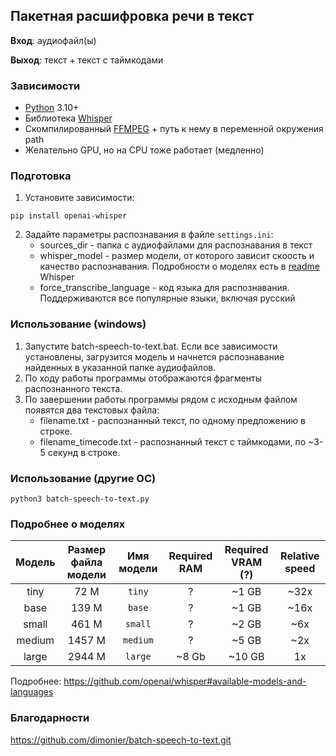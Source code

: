 ## Пакетная расшифровка речи в текст

**Вход**: аудиофайл(ы)

**Выход**: текст + текст с таймкодами

### Зависимости

- [Python](https://python.org) 3.10+
- Библиотека [Whisper](https://github.com/openai/whisper)
- Скомпилированный [FFMPEG](https://ffmpeg.org/download.html) + путь к нему в переменной окружения path
- Желательно GPU, но на CPU тоже работает (медленно)

### Подготовка

1. Установите зависимости:
```
pip install openai-whisper
```

2. Задайте параметры распознавания в файле `settings.ini`:
   - sources_dir - папка с аудиофайлами для распознавания в текст
   - whisper_model - размер модели, от которого зависит скоость и качество распознавания. Подробности о моделях есть в [readme](https://github.com/openai/whisper#available-models-and-languages) Whisper
   - force_transcribe_language - код языка для распознавания. Поддерживаются все популярные языки, включая русский

### Использование (windows)

1. Запустите batch-speech-to-text.bat. Если все зависимости установлены, загрузится модель и начнется распознавание найденных в указанной папке аудиофайлов.
2. По ходу работы программы отображаются фрагменты распознанного текста.
3. По завершении работы программы рядом с исходным файлом появятся два текстовых файла:
   - filename.txt - распознанный текст, по одному предложению в строке.
   - filename_timecode.txt - распознанный текст с таймкодами, по ~3-5 секунд в строке.

### Использование (другие OC)

```
python3 batch-speech-to-text.py
```

### Подробнее о моделях 

|  Модель  | Размер файла модели | Имя модели | Required RAM | Required VRAM (?) | Relative speed |
|:------:|:----------:|:------------------:|:------------------:|:-------------:|:--------------:|
|  tiny  |    72 M    |     `tiny`      |       ?       |     ~1 GB     |      ~32x      |
|  base  |    139 M    |     `base`      |       ?       |     ~1 GB     |      ~16x      |
| small  |   461 M    |     `small`     |      ?       |     ~2 GB     |      ~6x       |
| medium |   1457 M    |    `medium`     |     ?      |     ~5 GB     |      ~2x       |
| large  |   2944 M   |    `large`   |      ~8 Gb       |    ~10 GB     |       1x       |

Подробнее: https://github.com/openai/whisper#available-models-and-languages

### Благодарности

https://github.com/dimonier/batch-speech-to-text.git 
